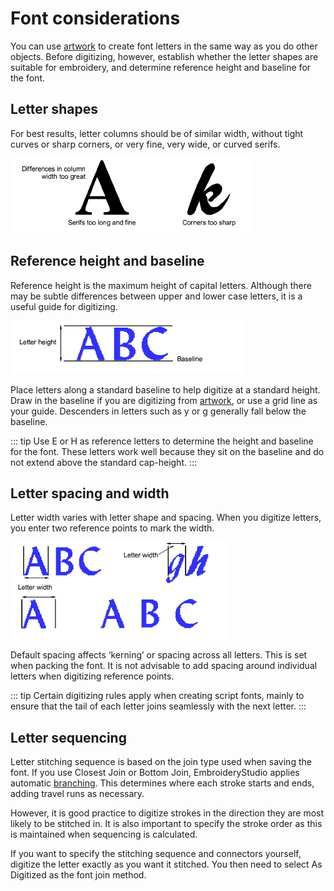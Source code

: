 # Font considerations

You can use [artwork](../../glossary/glossary#artwork) to create font letters in the same way as you do other objects. Before digitizing, however, establish whether the letter shapes are suitable for embroidery, and determine reference height and baseline for the font.

## Letter shapes

For best results, letter columns should be of similar width, without tight curves or sharp corners, or very fine, very wide, or curved serifs.

![custom_fonts00002.png](assets/custom_fonts00002.png)

## Reference height and baseline

Reference height is the maximum height of capital letters. Although there may be subtle differences between upper and lower case letters, it is a useful guide for digitizing.

![abc5.png](assets/abc5.png)

Place letters along a standard baseline to help digitize at a standard height. Draw in the baseline if you are digitizing from [artwork](../../glossary/glossary#artwork), or use a grid line as your guide. Descenders in letters such as y or g generally fall below the baseline.

::: tip
Use E or H as reference letters to determine the height and baseline for the font. These letters work well because they sit on the baseline and do not extend above the standard cap-height.
:::

## Letter spacing and width

Letter width varies with letter shape and spacing. When you digitize letters, you enter two reference points to mark the width.

![custom_fonts00007.png](assets/custom_fonts00007.png)

Default spacing affects ‘kerning’ or spacing across all letters. This is set when packing the font. It is not advisable to add spacing around individual letters when digitizing reference points.

::: tip
Certain digitizing rules apply when creating script fonts, mainly to ensure that the tail of each letter joins seamlessly with the next letter.
:::

## Letter sequencing

Letter stitching sequence is based on the join type used when saving the font. If you use Closest Join or Bottom Join, EmbroideryStudio applies automatic [branching](../../glossary/glossary#branching). This determines where each stroke starts and ends, adding travel runs as necessary.

However, it is good practice to digitize strokes in the direction they are most likely to be stitched in. It is also important to specify the stroke order as this is maintained when sequencing is calculated.

If you want to specify the stitching sequence and connectors yourself, digitize the letter exactly as you want it stitched. You then need to select As Digitized as the font join method.
